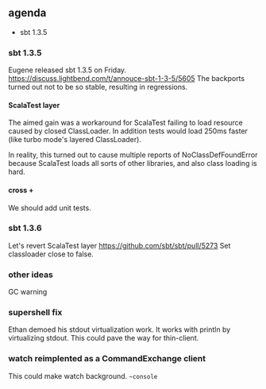 ## agenda

- sbt 1.3.5

### sbt 1.3.5

Eugene released sbt 1.3.5 on Friday.
https://discuss.lightbend.com/t/annouce-sbt-1-3-5/5605
The backports turned out not to be so stable, resulting in regressions.

#### ScalaTest layer

The aimed gain was a workaround for ScalaTest failing to load resource caused by closed ClassLoader. In addition tests would load 250ms faster (like turbo mode's layered ClassLoader).

In reality, this turned out to cause multiple reports of NoClassDefFoundError because ScalaTest loads all sorts of other libraries, and also class loading is hard.

#### cross +

We should add unit tests.

### sbt 1.3.6

Let's revert ScalaTest layer https://github.com/sbt/sbt/pull/5273
Set classloader close to false.

### other ideas

GC warning

### supershell fix

Ethan demoed his stdout virtualization work.
It works with println by virtualizing stdout.
This could pave the way for thin-client.

### watch reimplented as a CommandExchange client

This could make watch background.
`~console`
